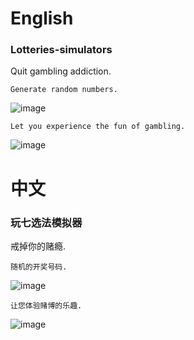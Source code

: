 # English
### Lotteries-simulators
Quit gambling addiction.

```
Generate random numbers.
```
![image](https://github.com/jhhua/Lotteries-simulators/assets/69577632/5c21c971-791a-4575-8592-0c13dbafd6a3)



```
Let you experience the fun of gambling.
```
![image](https://github.com/jhhua/Lotteries-simulators/assets/69577632/d6d6f977-fe5e-4b87-807f-86aa8adb7a39)



# 中文
### 玩七选法模拟器
戒掉你的赌瘾.

```
随机的开奖号码.
```
![image](https://github.com/jhhua/Lotteries-simulators/assets/69577632/5c21c971-791a-4575-8592-0c13dbafd6a3)

```
让您体验赌博的乐趣.
```
![image](https://github.com/jhhua/Lotteries-simulators/assets/69577632/d6d6f977-fe5e-4b87-807f-86aa8adb7a39)
